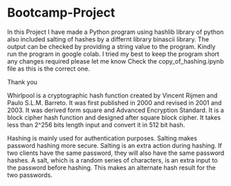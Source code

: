 # Bootcamp-Project

In this Project I have made a Python program using hashlib library of python also included salting of hashes by a differnt library binascii library.
The output can be checked by providing a string value to the program.
Kindly run the program in google colab.
I tried my best to keep the program short any changes required please let me know
Check the copy_of_hashing.ipynb file as this is the correct one.

Thank you

Whirlpool is a cryptographic hash function created by Vincent Rijmen and Paulo S.L.M. Barreto. It was first published in 2000 and revised in 2001 and 2003. It was derived form square and Advanced Encryption Standard. It is a block cipher hash function and designed after square block cipher. It takes less than 2^256 bits length input and convert it in 512 bit hash.

Hashing is mainly used for authentication purposes. Salting makes password hashing more secure. Salting is an extra action during hashing. If two clients have the same password, they will also have the same password hashes. A salt, which is a random series of characters, is an extra input to the password before hashing. This makes an alternate hash result for the two passwords.
